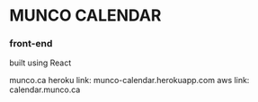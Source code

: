 # MUNCO CALENDAR 
### front-end

built using React

munco.ca
heroku link: munco-calendar.herokuapp.com
aws link: calendar.munco.ca